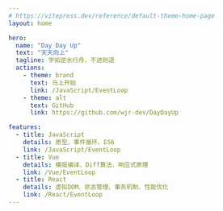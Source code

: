 ```yaml
---
# https://vitepress.dev/reference/default-theme-home-page
layout: home

hero:
  name: "Day Day Up"
  text: "天天向上"
  tagline: 学如逆水行舟，不进则退
  actions:
    - theme: brand
      text: 马上开始
      link: /JavaScript/EventLoop
    - theme: alt
      text: GitHub
      link: https://github.com/wjr-dev/DayDayUp

features:
  - title: JavaScript
    details: 原型、事件循环、ES6
    link: /JavaScript/EventLoop
  - title: Vue
    details: 模版编译、Diff算法、响应式原理
    link: /Vue/EventLoop
  - title: React
    details: 虚拟DOM、状态管理、事务机制、性能优化
    link: /React/EventLoop
---
```


